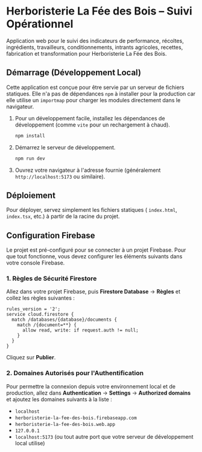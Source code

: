 # Herboristerie La Fée des Bois – Suivi Opérationnel

Application web pour le suivi des indicateurs de performance, récoltes, ingrédients, travailleurs, conditionnements, intrants agricoles, recettes, fabrication et transformation pour Herboristerie La Fée des Bois.

## Démarrage (Développement Local)

Cette application est conçue pour être servie par un serveur de fichiers statiques. Elle n'a pas de dépendances `npm` à installer pour la production car elle utilise un `importmap` pour charger les modules directement dans le navigateur.

1.  Pour un développement facile, installez les dépendances de développement (comme `vite` pour un rechargement à chaud).
    ```bash
    npm install
    ```
2.  Démarrez le serveur de développement.
    ```bash
    npm run dev
    ```
3.  Ouvrez votre navigateur à l'adresse fournie (généralement `http://localhost:5173` ou similaire).

## Déploiement

Pour déployer, servez simplement les fichiers statiques ( `index.html`, `index.tsx`, etc.) à partir de la racine du projet.

## Configuration Firebase

Le projet est pré-configuré pour se connecter à un projet Firebase. Pour que tout fonctionne, vous devez configurer les éléments suivants dans votre console Firebase.

### 1. Règles de Sécurité Firestore

Allez dans votre projet Firebase, puis **Firestore Database** -> **Règles** et collez les règles suivantes :

```
rules_version = '2';
service cloud.firestore {
  match /databases/{database}/documents {
    match /{document=**} {
      allow read, write: if request.auth != null;
    }
  }
}
```
Cliquez sur **Publier**.

### 2. Domaines Autorisés pour l'Authentification

Pour permettre la connexion depuis votre environnement local et de production, allez dans **Authentication** -> **Settings** -> **Authorized domains** et ajoutez les domaines suivants à la liste :

- `localhost`
- `herboristerie-la-fee-des-bois.firebaseapp.com`
- `herboristerie-la-fee-des-bois.web.app`
- `127.0.0.1`
- `localhost:5173` (ou tout autre port que votre serveur de développement local utilise)
